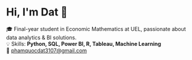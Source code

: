 # Hi, I'm Dat 👋
🎓 Final-year student in Economic Mathematics at UEL, passionate about data analytics & BI solutions.  
💡 Skills: **Python, SQL, Power BI, R, Tableau, Machine Learning**  
📧 phamquocdat3107@gmail.com
